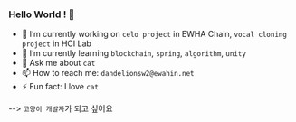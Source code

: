 ### Hello World ! 👋

* 🔭 I’m currently working on `celo project` in EWHA Chain, `vocal cloning project` in HCI Lab
* 🌱 I’m currently learning `blockchain`, `spring`, `algorithm`, `unity`
* 💬 Ask me about `cat`
* 📫 How to reach me: `dandelionsw2@ewahin.net`
* ⚡ Fun fact: I love `cat`

--> `고양이 개발자`가 되고 싶어요
